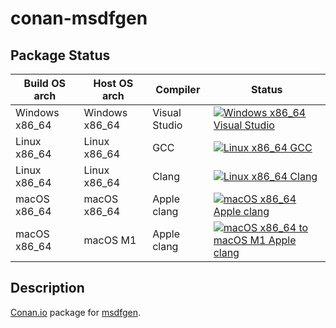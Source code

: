 # conan-msdfgen

## Package Status

| Build OS arch | Host OS arch | Compiler | Status |
|---------------|--------------|----------|--------|
| Windows x86_64 | Windows x86_64 | Visual Studio | [![Windows x86_64 Visual Studio](https://github.com/SpaceIm/conan-msdfgen/actions/workflows/windows-x86_64-msvc.yml/badge.svg?branch=testing%2F1.9.1)](https://github.com/SpaceIm/conan-msdfgen/actions/workflows/windows-x86_64-msvc.yml?query=branch%3Atesting%2F1.9.1) |
| Linux x86_64 | Linux x86_64 | GCC | [![Linux x86_64 GCC](https://github.com/SpaceIm/conan-msdfgen/actions/workflows/linux-x86_64-gcc.yml/badge.svg?branch=testing%2F1.9.1)](https://github.com/SpaceIm/conan-msdfgen/actions/workflows/linux-x86_64-gcc.yml?query=branch%3Atesting%2F1.9.1) |
| Linux x86_64 | Linux x86_64 | Clang | [![Linux x86_64 Clang](https://github.com/SpaceIm/conan-msdfgen/actions/workflows/linux-x86_64-clang.yml/badge.svg?branch=testing%2F1.9.1)](https://github.com/SpaceIm/conan-msdfgen/actions/workflows/linux-x86_64-clang.yml?query=branch%3Atesting%2F1.9.1) |
| macOS x86_64 | macOS x86_64 | Apple clang | [![macOS x86_64 Apple clang](https://github.com/SpaceIm/conan-msdfgen/actions/workflows/macos-x86_64-appleclang.yml/badge.svg?branch=testing%2F1.9.1)](https://github.com/SpaceIm/conan-msdfgen/actions/workflows/macos-x86_64-appleclang.yml?query=branch%3Atesting%2F1.9.1) |
| macOS x86_64 | macOS M1 | Apple clang | [![macOS x86_64 to macOS M1 Apple clang](https://github.com/SpaceIm/conan-msdfgen/actions/workflows/macos-x86_64-macos-m1-appleclang.yml/badge.svg?branch=testing%2F1.9.1)](https://github.com/SpaceIm/conan-msdfgen/actions/workflows/macos-x86_64-macos-m1-appleclang.yml?query=branch%3Atesting%2F1.9.1) |

## Description

[Conan.io](https://conan.io) package for [msdfgen](https://github.com/Chlumsky/msdfgen).
